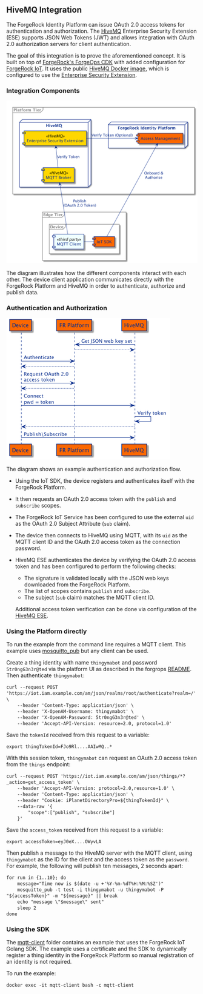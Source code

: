 ## HiveMQ Integration

The ForgeRock Identity Platform can issue OAuth 2.0 access tokens for authentication and authorization. The
[HiveMQ](https://www.hivemq.com/) Enterprise Security Extension (ESE) supports JSON Web Tokens (JWT) and allows
integration with OAuth 2.0 authorization servers for client authentication.

The goal of this integration is to prove the aforementioned concept. It is built on top of
[ForgeRock's ForgeOps CDK](https://backstage.forgerock.com/docs/forgeops/7/index-forgeops.html) with added
configuration for [ForgeRock IoT](https://backstage.forgerock.com/docs/things/7). It uses the public
[HiveMQ Docker image](https://www.hivemq.com/docs/hivemq/4.4/user-guide/docker.html), which is configured to use the
[Enterprise Security Extension](https://www.hivemq.com/docs/ese/4.4/enterprise-security-extension/ese-getting-started.html).

### Integration Components

![Components](docs/hivemq-integration.png)

The diagram illustrates how the different components interact with each other. The device client application
communicates directly with the ForgeRock Platform and HiveMQ in order to authenticate, authorize and publish data.

### Authentication and Authorization

![AuthX](docs/hivemq-oauth2-authx.png)

The diagram shows an example authentication and authorization flow.
 - Using the IoT SDK, the device registers and authenticates itself with the ForgeRock Platform.
 - It then requests an OAuth 2.0 access token with the `publish` and `subscribe` scopes.
 - The ForgeRock IoT Service has been configured to use the external `uid` as the OAuth 2.0 Subject Attribute (`sub` claim).
 - The device then connects to HiveMQ using MQTT, with its `uid` as the MQTT client ID and the OAuth 2.0 access token as the connection password.
 - HiveMQ ESE authenticates the device by verifying the OAuth 2.0 access token and has been configured to perform the following checks:
    - The signature is validated locally with the JSON web keys downloaded from the ForgeRock Platform.
    - The list of scopes contains `publish` and `subscribe`.
    - The subject (`sub` claim) matches the MQTT client ID.

   Additional access token verification can be done via configuration of the
   [HiveMQ ESE](https://www.hivemq.com/docs/ese/4.4/enterprise-security-extension/ese.html#jwt).

### Using the Platform directly

To run the example from the command line requires a MQTT client.
This example uses [mosquitto_pub](https://mosquitto.org/man/mosquitto_pub-1.html) but any client can be used.

Create a thing identity with name `thingymabot` and password `5tr0ngG3n3r@ted` via the platform UI as described in the forgrops
[README](../../../deployments/forgeops/README.md#using-the-platform-for-things). Then authenticate `thingymabot`:
```
curl --request POST 'https://iot.iam.example.com/am/json/realms/root/authenticate?realm=/' \
    --header 'Content-Type: application/json' \
    --header 'X-OpenAM-Username: thingymabot' \
    --header 'X-OpenAM-Password: 5tr0ngG3n3r@ted' \
    --header 'Accept-API-Version: resource=2.0, protocol=1.0'
```

Save the `tokenId` received from this request to a variable:
```
export thingTokenId=FJo9Rl....AAIwMQ..*
```

With this session token, `thingymabot` can request an OAuth 2.0 access token from the `things` endpoint:
```
curl --request POST 'https://iot.iam.example.com/am/json/things/*?_action=get_access_token' \
    --header 'Accept-API-Version: protocol=2.0,resource=1.0' \
    --header 'Content-Type: application/json' \
    --header "Cookie: iPlanetDirectoryPro=${thingTokenId}" \
    --data-raw '{
        "scope":["publish", "subscribe"]
    }'
```

Save the `access_token` received from this request to a variable:
```
export accessToken=eyJ0eX....OWyvLA
```

Then publish a message to the HiveMQ server with the MQTT client, using `thingymabot` as the ID for the client and the access token as the `password`.
For example, the following will publish ten messages, 2 seconds apart:
```
for run in {1..10}; do
    message="Time now is $(date -u +'%Y-%m-%dT%H:%M:%SZ')"
    mosquitto_pub -t test -i thingymabot -u thingymabot -P "${accessToken}" -m "${message}" || break
    echo "message \"$message\" sent"
    sleep 2
done
```

### Using the SDK

The [mqtt-client](./mqtt-client) folder contains an example that uses the ForgeRock IoT Golang SDK.
The example uses a certificate and the SDK to dynamically register a thing identity in the ForgeRock Platform so manual registration of an identity is not required.

To run the example:
```
docker exec -it mqtt-client bash -c mqtt-client
```
